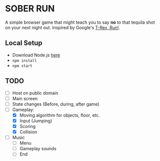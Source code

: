 # SOBER RUN

A simple browser game that might teach you to say **no** to that tequila shot on your next night out. Inspired by Google's [T-Rex, Run!][google-game].

## Local Setup

- Download Node.js [here][node]
- `npm install`
- `npm start`

## TODO

- [ ] Host on public domain
- [ ] Main screen
- [ ] State changes (Before, during, after game)
- [ ] Gameplay:
  - [x] Moving algorithm for objects, floor, etc.
  - [x] Input (Jumping)
  - [x] Scoring
  - [x] Collision
- [ ] Music
  - [ ] Menu
  - [ ] Gameplay sounds
  - [ ] End

[google-game]: https://elgoog.im/t-rex/
[node]: https://nodejs.org/en/download/
